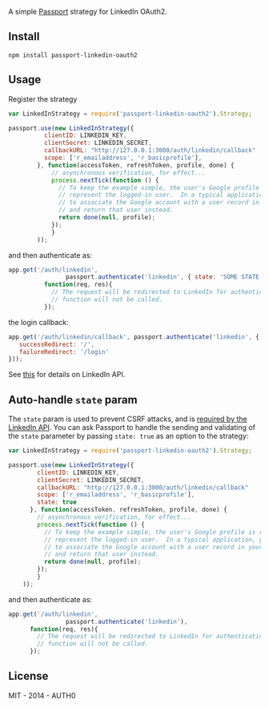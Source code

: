 A simple [Passport](http://passportjs.org/) strategy for LinkedIn OAuth2.

## Install

	npm install passport-linkedin-oauth2

## Usage

Register the strategy

~~~javascript
var LinkedInStrategy = require('passport-linkedin-oauth2').Strategy;

passport.use(new LinkedInStrategy({
    	  clientID: LINKEDIN_KEY,
    	  clientSecret: LINKEDIN_SECRET,
    	  callbackURL: "http://127.0.0.1:3000/auth/linkedin/callback"
    	  scope: ['r_emailaddress', 'r_basicprofile'],
  		}, function(accessToken, refreshToken, profile, done) {
	    	// asynchronous verification, for effect...
		    process.nextTick(function () {
		      // To keep the example simple, the user's Google profile is returned to
		      // represent the logged-in user.  In a typical application, you would want
		      // to associate the Google account with a user record in your database,
		      // and return that user instead.
		      return done(null, profile);
		    });
	  		}
		));
~~~

and then authenticate as:

~~~javascript
app.get('/auth/linkedin',
                passport.authenticate('linkedin', { state: 'SOME STATE'  }),
		  function(req, res){
		    // The request will be redirected to LinkedIn for authentication, so this
		    // function will not be called.
		  });

~~~

the login callback:

~~~javascript
app.get('/auth/linkedin/callback', passport.authenticate('linkedin', {
   successRedirect: '/',
   failureRedirect: '/login'
}));
~~~

See [this](http://developer.linkedin.com/) for details on LinkedIn API.

## Auto-handle `state` param

The `state` param is used to prevent CSRF attacks, and is [required by the LinkedIn API](https://developer.linkedin.com/documents/authentication). You can ask Passport to handle the sending and validating of the `state` parameter by passing `state: true` as an option to the strategy:

~~~javascript
var LinkedInStrategy = require('passport-linkedin-oauth2').Strategy;

passport.use(new LinkedInStrategy({
        clientID: LINKEDIN_KEY,
        clientSecret: LINKEDIN_SECRET,
        callbackURL: "http://127.0.0.1:3000/auth/linkedin/callback"
        scope: ['r_emailaddress', 'r_basicprofile'],
        state: true
      }, function(accessToken, refreshToken, profile, done) {
        // asynchronous verification, for effect...
        process.nextTick(function () {
          // To keep the example simple, the user's Google profile is returned to
          // represent the logged-in user.  In a typical application, you would want
          // to associate the Google account with a user record in your database,
          // and return that user instead.
          return done(null, profile);
        });
        }
    ));
~~~

and then authenticate as:

~~~javascript
app.get('/auth/linkedin',
                passport.authenticate('linkedin'),
      function(req, res){
        // The request will be redirected to LinkedIn for authentication, so this
        // function will not be called.
      });

~~~

## License

MIT - 2014 - AUTH0
